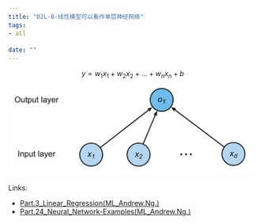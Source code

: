```yaml
---
title: "D2L-8-线性模型可以看作单层神经网络"
tags:
- all

date: ""
---
```


$$y=w_{1} x_{1}+w_{2} x_{2}+\ldots+w_{n} x_{n}+b$$
![](notes/2022/2022.1/assets/img_2022-10-15-24.png)

Links: 
- [Part.3_Linear_Regression(ML_Andrew.Ng.)](notes/2021/2021.8/Part.3_Linear_Regression(ML_Andrew.Ng.).md)
- [Part.24_Neural_Network-Examples(ML_Andrew.Ng.)](notes/2021/2021.9/Part.24_Neural_Network-Examples(ML_Andrew.Ng.).md)